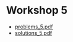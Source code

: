# Workshop 5

+ [problems_5.pdf](https://github.com/ChrisLinn/comp90054-cheat/blob/master/workshops/5/problems_5.pdf)
+ [solutions_5.pdf](https://github.com/ChrisLinn/comp90054-cheat/blob/master/workshops/5/solutions_5.pdf)
